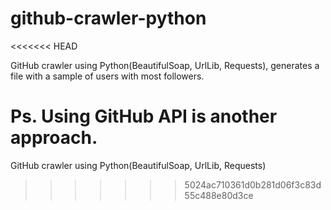 # github-crawler-python
<<<<<<< HEAD

GitHub crawler using Python(BeautifulSoap, UrlLib, Requests), generates a file with a sample of users with most followers.

Ps. Using GitHub API is another approach.
=======
GitHub crawler using Python(BeautifulSoap, UrlLib, Requests)
>>>>>>> 5024ac710361d0b281d06f3c83d55c488e80d3ce
